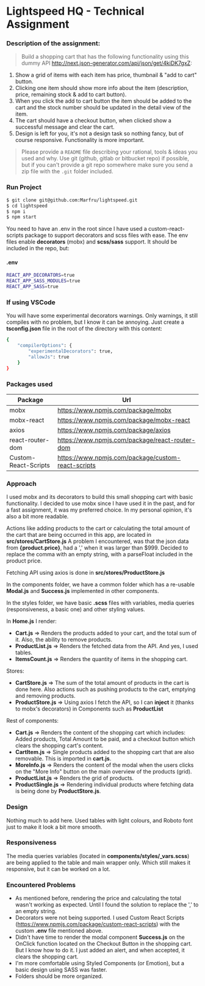 # Lightspeed HQ - Technical Assignment

### Description of the assignment:

>Build a shopping cart that has the following functionality using this dummy API http://next.json-generator.com/api/json/get/4kiDK7gxZ:

1) Show a grid of items with each item has price, thumbnail & "add to cart" button.
2) Clicking one item should show more info about the item (description, price, remaining stock & add to cart button).
3) When you click the add to cart button the item should be added to the cart and the stock number should be updated in the detail view of the item.
4) The cart should have a checkout button, when clicked show a successful message and clear the cart.
5) Design is left for you, it's not a design task so nothing fancy, but of course responsive. Functionality is more important.

>Please provide a `README` file describing your rational, tools & ideas you used and why. Use git (github, gitlab or bitbucket repo) if possible, but if you can't provide a git repo somewhere make sure you send a zip file with the `.git` folder included.

### Run Project

```sh
$ git clone git@github.com:Marfru/lightspeed.git
$ cd lightspeed
$ npm i
$ npm start
```

You need to have an .env in the root since I have used a custom-react-scripts package to support decorators and scss files with ease. The env files enable **decorators** (mobx) and **scss/sass** support. It should be included in the repo, but:

#### .env
```sh
REACT_APP_DECORATORS=true
REACT_APP_SASS_MODULES=true
REACT_APP_SASS=true
```

### If using VSCode

You will have some experimental decorators warnings. Only warnings, it still compiles with no problem, but I know it can be annoying. Just create a **tsconfig.json** file in the root of the directory with this content:

```sh
{
    "compilerOptions": {
        "experimentalDecorators": true,
        "allowJs": true
    }
}
```


### Packages used

| Package | Url |
| ------ | ------ |
| mobx | https://www.npmjs.com/package/mobx |
| mobx-react | https://www.npmjs.com/package/mobx-react |
| axios | https://www.npmjs.com/package/axios |
| react-router-dom | https://www.npmjs.com/package/react-router-dom |
| Custom-React-Scripts | https://www.npmjs.com/package/custom-react-scripts |

### Approach

I used mobx and its decorators to build this small shopping cart with basic functionality. I decided to use mobx since I have used it in the past, and for a fast assignment, it was my preferred choice. In my personal opinion, it's also a bit more readable.

Actions like adding products to the cart or calculating the total amount of the cart that are being occurred in this app, are located in **src/stores/CartStore.js** A problem I encountered, was that the json data from **{product.price}**, had a ',' when it was larger than $999. Decided to replace the comma with an empty string, with a parseFloat included in the product price.

Fetching API using axios is done in **src/stores/ProductStore.js**

In the components folder, we have a common folder which has a re-usable **Modal.js** and **Success.js** implemented in other components.

In the styles folder, we have basic **.scss** files with variables, media queries (responsiveness, a basic one) and other styling values.

In **Home.js** I render:
- **Cart.js** => Renders the products added to your cart, and the total sum of it. Also, the ability to remove products.
- **ProductList.js** => Renders the fetched data from the API. And yes, I used tables.
- **ItemsCount.js** => Renders the quantity of items in the shopping cart.

Stores:

- **CartStore.js** => The sum of the total amount of products in the cart is done here. Also actions such as pushing products to the cart, emptying and removing products.
- **ProductStore.js** => Using axios I fetch the API, so I can **inject** it (thanks to mobx's decorators) in Components such as **ProductList**

Rest of components:

- **Cart.js** => Renders the content of the shopping cart which includes: Added products, Total Amount to be paid, and a checkout button which clears the shopping cart's content.
- **CartItem.js** => Single products added to the shopping cart that are also removable. This is imported in **cart.js**.
- **MoreInfo.js** => Renders the content of the modal when the users clicks on the "More Info" button on the main overview of the products (grid).
- **ProductList.js** => Renders the grid of products.
- **ProductSingle.js** => Rendering individual products where fetching data is being done by **ProductStore.js**.

### Design

Nothing much to add here. Used tables with light colours, and Roboto font just to make it look a bit more smooth.

### Responsiveness

The media queries variables (located in **components/styles/_vars.scss**) are being applied to the table and main wrapper only. Which still makes it responsive, but it can be worked on a lot.

### Encountered Problems

- As mentioned before, rendering the price and calculating the total wasn't working as expected. Until I found the solution to replace the ',' to an empty string.
- Decorators were not being supported. I used Custom React Scripts (https://www.npmjs.com/package/custom-react-scripts) with the custom **.env** file mentioned above.
- Didn't have time to render the modal component **Success.js** on the OnClick function located on the Checkout Button in the shopping cart. But I know how to do it. I just added an alert, and when accepted, it clears the shopping cart.
- I'm more comfortable using Styled Components (or Emotion), but a basic design using SASS was faster.
- Folders should be more organized.


